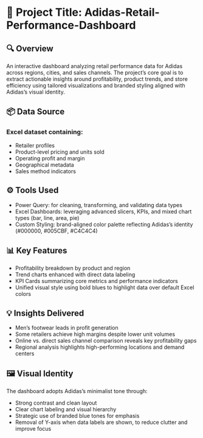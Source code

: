 # 🧾 Project Title: Adidas-Retail-Performance-Dashboard
## 🔍 Overview
An interactive dashboard analyzing retail performance data for Adidas across regions, cities, and sales channels. The project’s core goal is to extract actionable insights around profitability, product trends, and store efficiency using tailored visualizations and branded styling aligned with Adidas’s visual identity.

## 📦 Data Source
### Excel dataset containing:
- Retailer profiles
- Product-level pricing and units sold
- Operating profit and margin
- Geographical metadata
- Sales method indicators

## ⚙ Tools Used
- Power Query: for cleaning, transforming, and validating data types
- Excel Dashboards: leveraging advanced slicers, KPIs, and mixed chart types (bar, line, area, pie)
- Custom Styling: brand-aligned color palette reflecting Adidas’s identity (#000000, #005CBF, #C4C4C4)

## 📊 Key Features
- Profitability breakdown by product and region
- Trend charts enhanced with direct data labeling
- KPI Cards summarizing core metrics and performance indicators
- Unified visual style using bold blues to highlight data over default Excel colors

## 💡 Insights Delivered
- Men’s footwear leads in profit generation
- Some retailers achieve high margins despite lower unit volumes
- Online vs. direct sales channel comparison reveals key profitability gaps
- Regional analysis highlights high-performing locations and demand centers

## 🖼 Visual Identity
The dashboard adopts Adidas’s minimalist tone through:
- Strong contrast and clean layout
- Clear chart labeling and visual hierarchy
- Strategic use of branded blue tones for emphasis
- Removal of Y-axis when data labels are shown, to reduce clutter and improve focus
